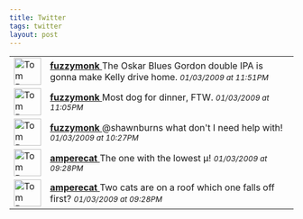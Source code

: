 ```yaml
---
title: Twitter
tags: twitter
layout: post
---
```

<div xmlns="http://www.w3.org/1999/xhtml">  <table class="twitter"><tbody class="twitter">    <tr class="twitter-status u-fuzzymonk">      <td class="">        <a class="url" href="http://twitter.com/fuzzymonk">          <img width="48" src="http://s3.amazonaws.com/twitter_production/profile_images/30300852/TaylorandMcLauren-jabber_normal.jpg" height="48" class="twitter-avatar" alt="Tom Dougherty" />        </a>      </td>      <td class="twitter-body">        <div>          <strong>          <a title="fuzzymonk" class="twitter-user" href="http://twitter.com/fuzzymonk">            fuzzymonk          </a>          </strong>           <span class="twitter-text">            The Oskar Blues Gordon double IPA is gonna make Kelly drive home.          </span>           <span style="font-style: italic; font-size:smaller;" class="twitter-date">            01/03/2009 at 11:51PM          </span>         </div>      </td>    </tr>    <tr class="twitter-status u-fuzzymonk">      <td class="">        <a class="url" href="http://twitter.com/fuzzymonk">          <img width="48" src="http://s3.amazonaws.com/twitter_production/profile_images/30300852/TaylorandMcLauren-jabber_normal.jpg" height="48" class="twitter-avatar" alt="Tom Dougherty" />        </a>      </td>      <td class="twitter-body">        <div>          <strong>          <a title="fuzzymonk" class="twitter-user" href="http://twitter.com/fuzzymonk">            fuzzymonk          </a>          </strong>           <span class="twitter-text">            Most dog for dinner, FTW.          </span>           <span style="font-style: italic; font-size:smaller;" class="twitter-date">            01/03/2009 at 11:05PM          </span>         </div>      </td>    </tr>    <tr class="twitter-status u-fuzzymonk">      <td class="">        <a class="url" href="http://twitter.com/fuzzymonk">          <img width="48" src="http://s3.amazonaws.com/twitter_production/profile_images/30300852/TaylorandMcLauren-jabber_normal.jpg" height="48" class="twitter-avatar" alt="Tom Dougherty" />        </a>      </td>      <td class="twitter-body">        <div>          <strong>          <a title="fuzzymonk" class="twitter-user" href="http://twitter.com/fuzzymonk">            fuzzymonk          </a>          </strong>           <span class="twitter-text">            @shawnburns what don't I need help with!          </span>           <span style="font-style: italic; font-size:smaller;" class="twitter-date">            01/03/2009 at 10:27PM          </span>         </div>      </td>    </tr>    <tr class="twitter-status u-amperecat">      <td class="">        <a class="url" href="http://twitter.com/amperecat">          <img width="48" src="http://s3.amazonaws.com/twitter_production/profile_images/63936091/IMG_6161_normal.JPG" height="48" class="twitter-avatar" alt="Tom Dougherty" />        </a>      </td>      <td class="twitter-body">        <div>          <strong>          <a title="amperecat" class="twitter-user" href="http://twitter.com/amperecat">            amperecat          </a>          </strong>           <span class="twitter-text">            The one with the lowest µ!          </span>           <span style="font-style: italic; font-size:smaller;" class="twitter-date">            01/03/2009 at 09:28PM</span></div></td></tr>    <tr class="twitter-status u-amperecat">      <td class="">        <a class="url" href="http://twitter.com/amperecat">          <img width="48" src="http://s3.amazonaws.com/twitter_production/profile_images/63936091/IMG_6161_normal.JPG" height="48" class="twitter-avatar" alt="Tom Dougherty" />        </a>      </td>      <td class="twitter-body">        <div>          <strong>          <a title="amperecat" class="twitter-user" href="http://twitter.com/amperecat">            amperecat          </a>          </strong>           <span class="twitter-text">            Two cats are on a roof which one falls off first?          </span>           <span style="font-style: italic; font-size:smaller;" class="twitter-date">            01/03/2009 at 09:28PM          </span>         </div>      </td>    </tr>    </tbody></table>    </div>
